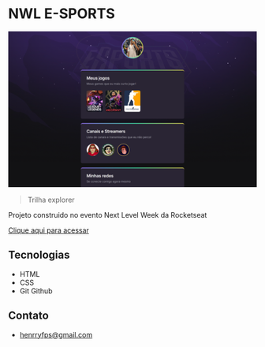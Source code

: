 # NWL E-SPORTS

![preview](./.github/henryzxp1dev.github.io_nwl_.png)

>Trilha explorer

Projeto construido no evento Next Level Week da Rocketseat

[Clique aqui para acessar](https://alvesxdev.github.io/nwl-esports-explorer)

## Tecnologias

- HTML
- CSS
- Git Github

## Contato

- henrryfps@gmail.com
